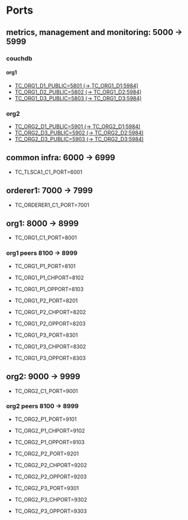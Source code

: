 # Ports

## metrics, management and monitoring: 5000 -> 5999

### couchdb

#### org1

* [TC_ORG1_D1_PUBLIC=5801 (-> TC_ORG1_D1:5984)](http://35.158.186.93:5110/_utils/#login)
* [TC_ORG1_D2_PUBLIC=5802 (-> TC_ORG1_D2:5984)](http://35.158.186.93:5110/_utils/#login)
* [TC_ORG1_D3_PUBLIC=5803 (-> TC_ORG1_D3:5984)](http://35.158.186.93:5110/_utils/#login)

### org2

* [TC_ORG2_D1_PUBLIC=5901 (-> TC_ORG2_D1:5984)](http://35.158.186.93:5110/_utils/#login)
* [TC_ORG2_D3_PUBLIC=5902 (-> TC_ORG2_D2:5984)](http://35.158.186.93:5110/_utils/#login)
* [TC_ORG2_D3_PUBLIC=5903 (-> TC_ORG2_D3:5984)](http://35.158.186.93:5110/_utils/#login)

## common infra: 6000 -> 6999

* TC_TLSCA1_C1_PORT=6001

## orderer1: 7000 -> 7999

* TC_ORDERER1_C1_PORT=7001

## org1: 8000 -> 8999

* TC_ORG1_C1_PORT=8001

### org1 peers 8100 -> 8999

* TC_ORG1_P1_PORT=8101
* TC_ORG1_P1_CHPORT=8102
* TC_ORG1_P1_OPPORT=8103

* TC_ORG1_P2_PORT=8201
* TC_ORG1_P2_CHPORT=8202
* TC_ORG1_P2_OPPORT=8203

* TC_ORG1_P3_PORT=8301
* TC_ORG1_P3_CHPORT=8302
* TC_ORG1_P3_OPPORT=8303

## org2: 9000 -> 9999

* TC_ORG2_C1_PORT=9001

### org2 peers 8100 -> 8999

* TC_ORG2_P1_PORT=9101
* TC_ORG2_P1_CHPORT=9102
* TC_ORG2_P1_OPPORT=9103

* TC_ORG2_P2_PORT=9201
* TC_ORG2_P2_CHPORT=9202
* TC_ORG2_P2_OPPORT=9203

* TC_ORG2_P3_PORT=9301
* TC_ORG2_P3_CHPORT=9302
* TC_ORG2_P3_OPPORT=9303
